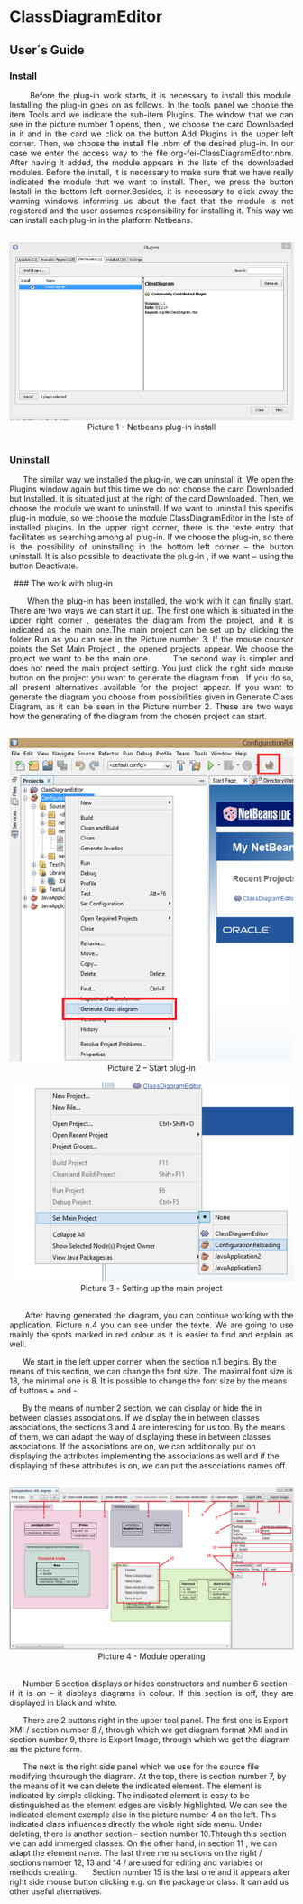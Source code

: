 # ClassDiagramEditor

## User´s Guide

### Install

<p align='justify'> 
&nbsp;&nbsp;&nbsp;&nbsp;&nbsp;&nbsp;Before the plug-in work starts, it is necessary to install this module. Installing the plug-in goes on as follows.
In the tools panel we choose the item Tools and we indicate the sub-item Plugins. The window that we can see in the picture number 1 opens, then ,  we choose the card Downloaded in it and  in the card we click on the button Add Plugins in the upper left corner. Then, we choose the install file .nbm of the desired plug-in. In our case we enter the access way to the file org-fei-ClassDiagramEditor.nbm. After having it added, the module appears in the liste of the downloaded modules. Before the install, it is necessary to make sure that we have really indicated the module that we want to install. Then, we press the button Install in the bottom left corner.Besides, it is necessary to click away the warning windows informing us about the fact that the module is not registered and the user assumes responsibility for installing it. This way we can install each plug-in in the platform Netbeans.
</p>
&nbsp;&nbsp;

<div align="center"><img alt='Netbeans plug-in install' src ="/Images/picture1.png" /> </div>
<div align="center"> Picture 1 - Netbeans plug-in install </div>
&nbsp;&nbsp;


### Uninstall

<p align='justify'> 
&nbsp;&nbsp;&nbsp;&nbsp;&nbsp;&nbsp;The similar way we installed the plug-in, we can uninstall it. We open the Plugins window again but this time we do not choose the card  Downloaded but Installed. It is situated just at the right of the card Downloaded. Then, we choose the module we want to uninstall. If we want to uninstall this specifis plug-in module, so we choose the module ClassDiagramEditor in the liste of installed plugins. In the upper right corner, there is the texte entry that facilitates us searching among all plug-in.  If we choose the plug-in, so there is the possibility of uninstalling in the bottom left corner – the button uninstall. It is also possible to deactivate the plug-in , if we want – using the button Deactivate.  
</p>
&nbsp;
### The work with plug-in

<p align='justify'> 
&nbsp;&nbsp;&nbsp;&nbsp;&nbsp;&nbsp;When the plug-in has been installed, the work with it can finally start. There are two ways we can start it up. The first one which is situated in the upper right corner , generates the diagram from the project, and it is indicated as the main one.The main project can be set up by clicking the folder Run as you can see in the Picture number 3.
If the mouse coursor points the Set Main Project , the opened projects appear. We choose the project we want to be the main one.
&nbsp;&nbsp;&nbsp;&nbsp;&nbsp;&nbsp;The second way is simpler and does not need the main project setting. You just click the right side mouse button on the project you want to generate the diagram from .
If you do so, all present alternatives available for the project appear. If you want to generate the diagram you choose from possibilities given in Generate Class Diagram, as it can be seen in the Picture number 2.
These are two ways how the generating of the diagram from the chosen project can start.
</p>
&nbsp;&nbsp;
<div align="center"><img alt='Start plug-in' src ="/Images/picture2.png" /></div>
<div align="center">Picture 2 – Start plug-in</div>
&nbsp;&nbsp;&nbsp;&nbsp;
&nbsp;&nbsp;
<div align="center"><img alt='Setting up the main project' src ="/Images/picture3.png" /> </div>
<div align="center"> Picture 3 - Setting up the main project </div>
&nbsp;&nbsp;

<p align='justify'> 
&nbsp;&nbsp;&nbsp;&nbsp;&nbsp;&nbsp;After having generated the diagram, you can continue working with the application. Picture n.4 you can see under the texte. We are going to use mainly the spots marked in red colour as it is easier to find and explain as well.
   
&nbsp;&nbsp;&nbsp;&nbsp;&nbsp;&nbsp;We start in the left upper corner, when the section n.1 begins. By the means of this section, we can change the font size. The maximal font size is 18, the minimal one is 8. It is possible to change the font size by the means of buttons + and -.
   
&nbsp;&nbsp;&nbsp;&nbsp;&nbsp;&nbsp;By the means of number 2 section, we can display or hide the in between classes associations. If we display the in between classes  associations, the sections 3 and 4 are interesting for us too. By the means of them, we can adapt the way of displaying these in between classes associations. If the associations are on, we can additionally put on displaying the attributes implementing the associations as well and if the displaying of these attributes is on, we can put the associations names off.
</p>
&nbsp;&nbsp;

<div align="center"><img alt='Module operating' src ="/Images/picture4.png" /> </div>
<div align="center"> Picture 4  -  Module operating </div>
&nbsp;&nbsp;

<p align='justify'> 
&nbsp;&nbsp;&nbsp;&nbsp;&nbsp;&nbsp;Number 5 section displays or hides constructors and number 6 section – if it is on – it displays diagrams in colour. If this section is off, they are displayed in black and white.

&nbsp;&nbsp;&nbsp;&nbsp;&nbsp;&nbsp;There are 2 buttons right in the upper tool panel. The first one is Export XMI / section number 8 /, through which we get  diagram format XMI and in section number 9, there is Export Image, through which we get the diagram as the picture form.

&nbsp;&nbsp;&nbsp;&nbsp;&nbsp;&nbsp;The next is the right side panel which we use for the source file modifying thourough the diagram. At the top, there is section number 7, by the means of it we can delete the indicated element. The element is indicated by simple clicking. The indicated element is easy to be distinguished as the element edges are visibly highlighted. We can see the indicated element exemple also in the picture number 4 on the left. This indicated class influences directly the whole right side menu.
Under deleting, there is  another section – section number 10.Thtough this section we can add immerged classes.
On the other hand, in section 11 , we can adapt the element name. The last three menu sections on the right / sections number 12, 13 and 14 / are used for editing and variables or methods creating.
<Enter>
&nbsp;&nbsp;&nbsp;&nbsp;&nbsp;&nbsp;Section number 15 is the last one and it appears after right side mouse button clicking  e.g. on the package or class. It can add us other useful alternatives.
</p>
